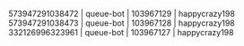 573947291038472 | queue-bot | 103967129 | happycrazy198
573947291038473 | queue-bot | 103967128 | happycrazy198
332126996323961 | queue-bot | 103967127 | happycrazy198
